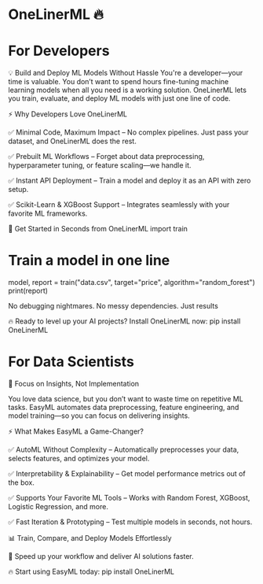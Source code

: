 # OneLinerML 🔥

# For Developers

💡 Build and Deploy ML Models Without Hassle
You're a developer—your time is valuable. You don’t want to spend hours fine-tuning machine learning models when all you need is a working solution. OneLinerML lets you train, evaluate, and deploy ML models with just one line of code.

⚡ Why Developers Love OneLinerML

✅ Minimal Code, Maximum Impact – No complex pipelines. Just pass your dataset, and OneLinerML does the rest.

✅ Prebuilt ML Workflows – Forget about data preprocessing, hyperparameter tuning, or feature scaling—we handle it.

✅ Instant API Deployment – Train a model and deploy it as an API with zero setup.

✅ Scikit-Learn & XGBoost Support – Integrates seamlessly with your favorite ML frameworks.


🚀 Get Started in Seconds
from OneLinerML import train
# Train a model in one line
model, report = train("data.csv", target="price", algorithm="random_forest")
print(report)

No debugging nightmares. No messy dependencies. Just results

🔥 Ready to level up your AI projects? Install OneLinerML now:
pip install OneLinerML

# For Data Scientists

🚀 Focus on Insights, Not Implementation

You love data science, but you don’t want to waste time on repetitive ML tasks. EasyML automates data preprocessing, feature engineering, and model training—so you can focus on delivering insights.

⚡ What Makes EasyML a Game-Changer?

✅ AutoML Without Complexity – Automatically preprocesses your data, selects features, and optimizes your model.

✅ Interpretability & Explainability – Get model performance metrics out of the box.

✅ Supports Your Favorite ML Tools – Works with Random Forest, XGBoost, Logistic Regression, and more.

✅ Fast Iteration & Prototyping – Test multiple models in seconds, not hours.

📊 Train, Compare, and Deploy Models Effortlessly

🚀 Speed up your workflow and deliver AI solutions faster.

🔥 Start using EasyML today:
pip install OneLinerML

